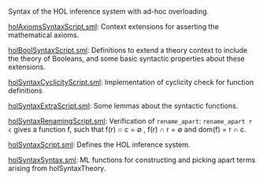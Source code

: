 Syntax of the HOL inference system with ad-hoc overloading.

[holAxiomsSyntaxScript.sml](holAxiomsSyntaxScript.sml):
Context extensions for asserting the mathematical axioms.

[holBoolSyntaxScript.sml](holBoolSyntaxScript.sml):
Definitions to extend a theory context to include the theory of
Booleans, and some basic syntactic properties about these
extensions.

[holSyntaxCyclicityScript.sml](holSyntaxCyclicityScript.sml):
Implementation of cyclicity check for function definitions

[holSyntaxExtraScript.sml](holSyntaxExtraScript.sml):
Some lemmas about the syntactic functions.

[holSyntaxRenamingScript.sml](holSyntaxRenamingScript.sml):
Verification of `rename_apart`:
`rename_apart r c` gives a function f, such that
f(r) ∩ c = ∅ ,  f(r) ∩ r = ∅  and dom(f) = r ∩ c.

[holSyntaxScript.sml](holSyntaxScript.sml):
Defines the HOL inference system.

[holSyntaxSyntax.sml](holSyntaxSyntax.sml):
ML functions for constructing and picking apart terms arising from
holSyntaxTheory.

